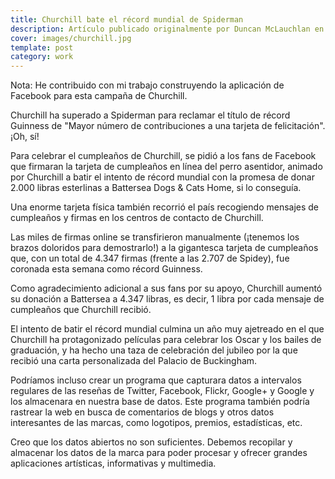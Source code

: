 ```yaml
---
title: Churchill bate el récord mundial de Spiderman
description: Artículo publicado originalmente por Duncan McLauchlan en el blog de WCRS, donde trabajaba como tecnólogo creativo
cover: images/churchill.jpg
template: post
category: work
---
```


Nota: He contribuido con mi trabajo construyendo la aplicación de Facebook para esta campaña de Churchill.

Churchill ha superado a Spiderman para reclamar el título de récord Guinness de "Mayor número de contribuciones a una tarjeta de felicitación".  ¡Oh, sí!

Para celebrar el cumpleaños de Churchill, se pidió a los fans de Facebook que firmaran la tarjeta de cumpleaños en línea del perro asentidor, animado por Churchill a batir el intento de récord mundial con la promesa de donar 2.000 libras esterlinas a Battersea Dogs & Cats Home, si lo conseguía.

Una enorme tarjeta física también recorrió el país recogiendo mensajes de cumpleaños y firmas en los centros de contacto de Churchill.

Las miles de firmas online se transfirieron manualmente (¡tenemos los brazos doloridos para demostrarlo!) a la gigantesca tarjeta de cumpleaños que, con un total de 4.347 firmas (frente a las 2.707 de Spidey), fue coronada esta semana como récord Guinness.

Como agradecimiento adicional a sus fans por su apoyo, Churchill aumentó su donación a Battersea a 4.347 libras, es decir, 1 libra por cada mensaje de cumpleaños que Churchill recibió.

El intento de batir el récord mundial culmina un año muy ajetreado en el que Churchill ha protagonizado películas para celebrar los Oscar y los bailes de graduación, y ha hecho una taza de celebración del jubileo por la que recibió una carta personalizada del Palacio de Buckingham.

Podríamos incluso crear un programa que capturara datos a intervalos regulares de las reseñas de Twitter, Facebook, Flickr, Google+ y Google y los almacenara en nuestra base de datos. Este programa también podría rastrear la web en busca de comentarios de blogs y otros datos interesantes de las marcas, como logotipos, premios, estadísticas, etc.

Creo que los datos abiertos no son suficientes. Debemos recopilar y almacenar los datos de la marca para poder procesar y ofrecer grandes aplicaciones artísticas, informativas y multimedia.
